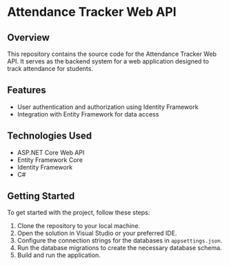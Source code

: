 # Attendance Tracker Web API

## Overview
This repository contains the source code for the Attendance Tracker Web API. It serves as the backend system for a web application designed to track attendance for students.

## Features
- User authentication and authorization using Identity Framework
- Integration with Entity Framework for data access

## Technologies Used
- ASP.NET Core Web API
- Entity Framework Core
- Identity Framework
- C#

## Getting Started
To get started with the project, follow these steps:
1. Clone the repository to your local machine.
2. Open the solution in Visual Studio or your preferred IDE.
3. Configure the connection strings for the databases in `appsettings.json`.
4. Run the database migrations to create the necessary database schema.
5. Build and run the application.
